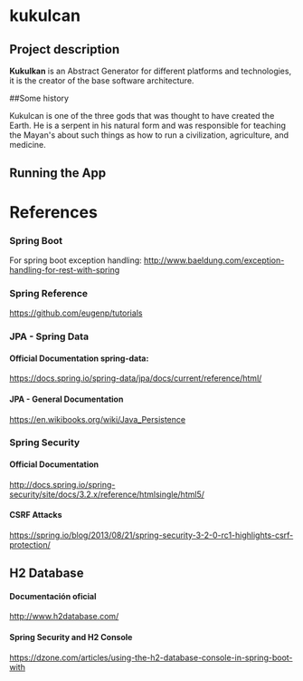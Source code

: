 # kukulcan

## Project description

**Kukulkan** is an Abstract Generator for different platforms and technologies, it is the creator of the base software architecture.

##Some history

Kukulcan is one of the three gods that was thought to have created the Earth. He is a serpent in his natural form and was responsible for teaching the Mayan's about such things as how to run a civilization, agriculture, and medicine.

## Running the App


# References

### Spring Boot
For spring boot exception handling:
http://www.baeldung.com/exception-handling-for-rest-with-spring

### Spring Reference
https://github.com/eugenp/tutorials

### JPA - Spring Data
#### Official Documentation **spring-data:**
https://docs.spring.io/spring-data/jpa/docs/current/reference/html/

#### JPA - General Documentation
https://en.wikibooks.org/wiki/Java_Persistence

### Spring Security
#### Official Documentation
http://docs.spring.io/spring-security/site/docs/3.2.x/reference/htmlsingle/html5/

#### CSRF Attacks
https://spring.io/blog/2013/08/21/spring-security-3-2-0-rc1-highlights-csrf-protection/

## H2 Database
#### Documentación oficial
http://www.h2database.com/

#### Spring Security and H2 Console
https://dzone.com/articles/using-the-h2-database-console-in-spring-boot-with
